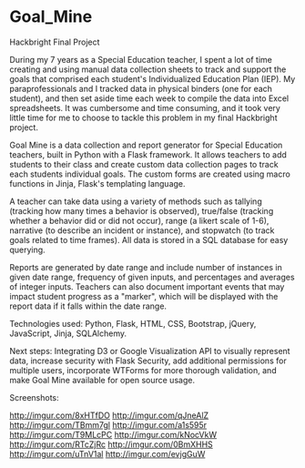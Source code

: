 Goal_Mine
=========

Hackbright Final Project

During my 7 years as a Special Education teacher, I spent a lot of time creating and using manual data collection sheets to track and support the goals that comprised each student's Individualized Education Plan (IEP). My paraprofessionals and I tracked data in physical binders (one for each student), and then set aside time each week to compile the data into Excel spreadsheets. It was cumbersome and time consuming, and it took very little time for me to choose to tackle this problem in my final Hackbright project.  

Goal Mine is a data collection and report generator for Special Education teachers, built in Python with a Flask framework.  It allows teachers to add students to their class and create custom data collection pages to track each students individual goals. The custom forms are created using macro functions in Jinja, Flask's templating language.

 A teacher can take data using a variety of methods such as tallying (tracking how many times a behavior is observed), true/false (tracking whether a behavior did or did not occur), range (a likert scale of 1-6), narrative (to describe an incident or instance), and stopwatch (to track goals related to time frames). All data is stored in a SQL database for easy querying. 

Reports are generated by date range and include number of instances in given date range, frequency of given inputs, and percentages and averages of integer inputs. Teachers can also document important events that may impact student progress as a "marker", which will be displayed with the report data if it falls within the date range. 

Technologies used: Python, Flask, HTML, CSS, Bootstrap, jQuery, JavaScript, Jinja, SQLAlchemy.

Next steps: Integrating D3 or Google Visualization API to visually represent data, increase security with Flask Security, add additional permissions for multiple users, incorporate WTForms for more thorough validation, and make Goal Mine available for open source usage. 


Screenshots:

http://imgur.com/8xHTfDO
http://imgur.com/qJneAlZ
http://imgur.com/TBmm7gl
http://imgur.com/a1s595r
http://imgur.com/T9MLcPC
http://imgur.com/kNocVkW
http://imgur.com/RTcZjRc
http://imgur.com/0BmXHHS
http://imgur.com/uTnV1al
http://imgur.com/evjgGuW
